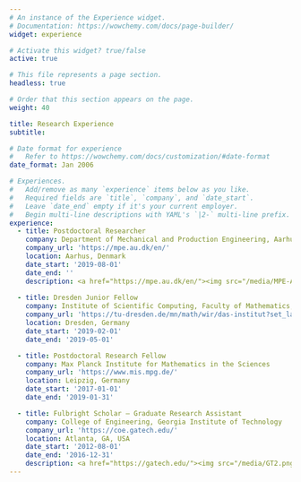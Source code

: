 ```yaml
---
# An instance of the Experience widget.
# Documentation: https://wowchemy.com/docs/page-builder/
widget: experience

# Activate this widget? true/false
active: true

# This file represents a page section.
headless: true

# Order that this section appears on the page.
weight: 40

title: Research Experience
subtitle:

# Date format for experience
#   Refer to https://wowchemy.com/docs/customization/#date-format
date_format: Jan 2006

# Experiences.
#   Add/remove as many `experience` items below as you like.
#   Required fields are `title`, `company`, and `date_start`.
#   Leave `date_end` empty if it's your current employer.
#   Begin multi-line descriptions with YAML's `|2-` multi-line prefix.
experience:
  - title: Postdoctoral Researcher
    company: Department of Mechanical and Production Engineering, Aarhus University
    company_url: 'https://mpe.au.dk/en/'
    location: Aarhus, Denmark
    date_start: '2019-08-01'
    date_end: ''
    description: <a href="https://mpe.au.dk/en/"><img src="/media/MPE-AU.png" style="max-height:100px;"></a>
        
  - title: Dresden Junior Fellow
    company: Institute of Scientific Computing, Faculty of Mathematics, TU Dresden
    company_url: 'https://tu-dresden.de/mn/math/wir/das-institut?set_language=en'
    location: Dresden, Germany
    date_start: '2019-02-01'
    date_end: '2019-05-01'

  - title: Postdoctoral Research Fellow
    company: Max Planck Institute for Mathematics in the Sciences
    company_url: 'https://www.mis.mpg.de/'
    location: Leipzig, Germany
    date_start: '2017-01-01'
    date_end: '2019-01-31'

  - title: Fulbright Scholar – Graduate Research Assistant
    company: College of Engineering, Georgia Institute of Technology
    company_url: 'https://coe.gatech.edu/'
    location: Atlanta, GA, USA
    date_start: '2012-08-01'
    date_end: '2016-12-31'
    description: <a href="https://gatech.edu/"><img src="/media/GT2.png" style="max-height:100px;"></a> <a href="https://coe.gatech.edu/"><img src="/media/Fulbright.png" style="max-height:100px;"></a>
---
```

